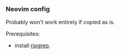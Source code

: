 ### Neovim config

Probably won't work entirely if copied as is.

Prerequisites:
- install [ripgrep](https://github.com/BurntSushi/ripgrep).


